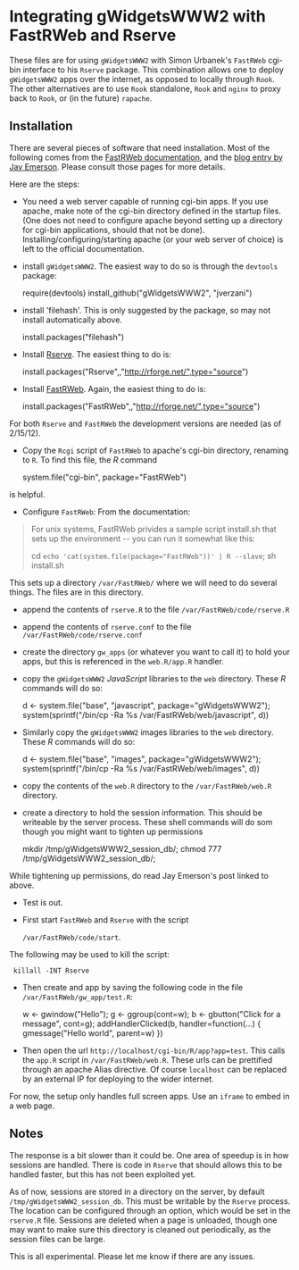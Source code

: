 Integrating gWidgetsWWW2 with FastRWeb and Rserve
=================================================

These files are for using `gWidgetsWWW2` with Simon Urbanek's `FastRWeb` cgi-bin interface to his `Rserve` package. This combination allows one to deploy `gWidgetsWWW2` apps over the internet, as opposed to locally through `Rook`. The other alternatives are to use `Rook` standalone, `Rook` and `nginx` to proxy back to `Rook`, or (in the future) `rapache`.

Installation
------------

There are several pieces of software that need installation. Most of the following comes from the [FastRWeb  documentation](http://www.rforge.net/FastRWeb/), and the [blog entry by Jay Emerson](http://jayemerson.blogspot.com/2011/10/setting-up-fastrwebrserve-on-ubuntu.html). Please consult those pages for more details.

Here are the steps:

* You need a web server capable of running cgi-bin apps. If you use apache, make note of the cgi-bin directory defined in the startup files. (One does not need to configure apache beyond setting up a directory for cgi-bin applications, should that not be done). Installing/configuring/starting apache (or your web server of choice) is left to the official documentation.

* install `gWidgetsWWW2`. The easiest way to do so is through the `devtools` package:

    require(devtools)
    install_github("gWidgetsWWW2", "jverzani")
    
* install 'filehash'. This is only suggested by the package, so may not install automatically above.

    install.packages("filehash")
* Install [Rserve](http://www.rforge.net/Rserve/). The easiest thing to do is:

    install.packages("Rserve",,"http://rforge.net/",type="source")

* Install [FastRWeb](http://www.rforge.net/FastRWeb/). Again, the easiest thing to do is:

    install.packages("FastRWeb",,"http://rforge.net/",type="source")

For both `Rserve` and `FastRWeb` the development versions are needed (as of 2/15/12).

* Copy the `Rcgi` script of `FastRWeb` to apache's cgi-bin directory, renaming to `R`. To find this file, the *R* command

    system.file("cgi-bin", package="FastRWeb")

is helpful.

* Configure `FastRWeb`: From the documentation:

> For unix systems, FastRWeb privides a sample script install.sh that sets up the environment -- you can run it somewhat like this:
> 
> cd `echo 'cat(system.file(package="FastRWeb"))' | R --slave`;
> sh install.sh
> 

This sets up a directory `/var/FastRWeb/` where we will need to do several things. The files are in this directory.

- append the contents of `rserve.R` to the file `/var/FastRWeb/code/rserve.R`

- append the contents of `rserve.conf` to the file `/var/FastRWeb/code/rserve.conf`

- create the directory `gw_apps` (or whatever you want to call it) to
  hold your apps, but this is referenced in the `web.R/app.R` handler.

- copy the `gWidgetsWWW2` *JavaScript* libraries to the `web` directory. These *R* commands will do so:

    d <- system.file("base",  "javascript", package="gWidgetsWWW2");
    system(sprintf("/bin/cp -Ra %s /var/FastRWeb/web/javascript", d))

- Similarly copy the `gWidgetsWWW2` images libraries to the `web` directory. These *R* commands will do so:

    d <- system.file("base",  "images", package="gWidgetsWWW2");
    system(sprintf("/bin/cp -Ra %s /var/FastRWeb/web/images", d))

- copy the contents of the `web.R` directory to the `/var/FastRWeb/web.R` directory. 


* create a directory to hold the session information. This should be writeable by the server process. These shell commands will do som though you might want to tighten up permissions

   mkdir /tmp/gWidgetsWWW2_session_db/;
   chmod 777 /tmp/gWidgetsWWW2_session_db/;

While tightening up permissions, do read Jay Emerson's post linked to above.
    

* Test is out. 

- First start `FastRWeb` and `Rserve` with the script 

    `/var/FastRWeb/code/start`. 

The following may be used to kill the script:

     killall -INT Rserve

- Then create and app by saving the following code in the file `/var/FastRWeb/gw_app/test.R`:

    w <- gwindow("Hello");
    g <- ggroup(cont=w);
    b <- gbutton("Click for a message", cont=g);
    addHandlerClicked(b, handler=function(...) {
      gmessage("Hello world", parent=w) 
    })

- Then open the url `http://localhost/cgi-bin/R/app?app=test`. This calls the `app.R` script in `/var/FastRWeb/web.R`. These urls can be prettified through an apache Alias directive. Of course `localhost` can be replaced by an external IP for deploying to the wider internet.


For now, the setup only handles full screen apps. Use an `iframe` to embed in a web page.


Notes
-----

The response is a bit slower than it could be. One area of speedup is in how sessions are handled. There is code in `Rserve` that should allows this to be handled faster, but this has not been exploited yet. 

As of now, sessions are stored in a directory on the server, by default `/tmp/gWidgetsWWW2_session_db`. This must be writable by the `Rserve` process. The location can be configured through an option, which would be set in the `rserve.R` file. Sessions are deleted when a page is unloaded, though one may want to make sure this directory is cleaned out periodically, as the session files can be large.

This is all experimental. Please let me know if there are any issues.
 
